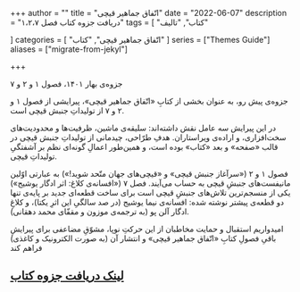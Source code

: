 +++
author = ""
title = "اتّفاق جماهیر قیچی"
date = "2022-06-07"
description = "دریافت جزوه کتاب فصل ۱،۲،۷"
tags = [
    "کتاب",
    "تالیف"

]
categories = [
    "اتّفاق جماهیر قیچی",
    "کتاب"
]
series = ["Themes Guide"]
aliases = ["migrate-from-jekyl"]

+++

جزوه‌ی بهار ۱۴۰۱، فصول ۱ و ۲ و ۷

جزوه‌ی پیش رو، به عنوان بخشی از کتابِ «اتّفاق جماهیر قیچی»، پیرایشی از فصول ۱ و ۲ و ۷ از تولیداتِ جنبش قیچی است.

در این پیرایش سه عامل نقش داشته‌اند: سلیقه‌ی ماشین، ظرفیت‌ها و محدودیت‌های سخت‌افزاری، و اراده‌ی ویراستاران. هدفِ طرّاحی، چیدمانی از تولیداتِ جنبش قیچی در قالب «صفحه» و بعد «کتاب» بوده است، و همین‌طور اعمالِ گونه‌ای نظم بر آشفتگیِ تولیداتِ قیچی.

فصول ۱ و ۲  («سرآغاز جنبش قیچی» و «قیچی‌های جهان متّحد شوید!») به عبارتی اوّلین مانیفست‌های جنبشِ قیچی به حساب می‌آیند. فصل ۷ («افسانه‌ی کلاغ: اثر ادگار یوشیج») یکی از منسجم‌ترین تلاش‌های جنبشِ قیچی است برای ساخت قطعه‌ای جدید بر پایه‌ی تنها دو قطعه‌ی پیشتر نوشته شده: افسانه‌ی نیما یوشیج (در صد سالگیِ این اثرِ یکتا)، و کلاغِ ادگار آلن پو (به ترجمه‌ی موزون و مقفّای محمد دهقانی).

امیدواریم استقبال و حمایت مخاطبان از این حرکتِ نوپا، مشوّقِ مضاعفی برای پیرایشِ باقیِ فصولِ کتابِ «اتّفاق جماهیر قیچی» و انتشار آن (به صورت الکترونیک و کاغذی) فراهم کند

##  [لینک دریافت جزوه کتاب](https://drive.google.com/file/d/17v7anelWlrBp_QE6paGPUvt7TZm5eqsQ/view?usp=sharing)




